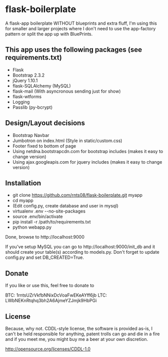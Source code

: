 flask-boilerplate
=================

A flask-app boilerplate WITHOUT blueprints and extra fluff, I'm using this for 
smaller and larger projects where I don't need to use the app-factory pattern 
or split the app up with BluePrints.

## This app uses the following packages (see requirements.txt)
* Flask
* Bootstrap 2.3.2
* jQuery 1.10.1
* flask-SQLAlchemy (MySQL)
* flask-mail (With asyncronous sending just for show)
* flask-wtforms
* Logging
* Passlib (py-bcrypt)

## Design/Layout decisions
* Bootstrap Navbar
* Jumbotron on index.html (Style in static/custom.css)
* Footer fixed to bottom of page
* Using netdna.bootstrapcdn.com for bootstrap includes (makes it easy to change version)
* Using ajax.googleapis.com for jquery includes (makes it easy to change version)

## Installation

- git clone https://github.com/rnts08/flask-boilerplate.git myapp
- cd myapp
- (Edit config.py, create database and user in mysql)
- virtualenv .env --no-site-packages
- source .env/bin/activate
- pip install -r /path/to/requirements.txt
- python webapp.py

Done, browse to http://localhost:9000

If you've setup MySQL you can go to http://localhost:9000/init_db and it should
create your table(s) according to models.py. Don't forget to update config.py 
and set DB_CREATED=True. 

## Donate
If you like or use this, feel free to donate to

BTC: 1rntsUZrVkfbNNixDcVoaFwEKeAYff6jb
LTC: LWbNEKnRtqhq3bh2A6AjmeYZJmjk9HbPGi

## License
Because, why not. CDDL-style license, the software is provided as-is, I can't be
held responsible for anything, patent trolls can go and die in a fire and if 
you meet me, you might buy me a beer at your own discretion.

http://opensource.org/licenses/CDDL-1.0
